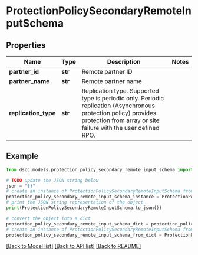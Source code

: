 # ProtectionPolicySecondaryRemoteInputSchema


## Properties

Name | Type | Description | Notes
------------ | ------------- | ------------- | -------------
**partner_id** | **str** | Remote partner ID | 
**partner_name** | **str** | Remote partner name | 
**replication_type** | **str** | Replication type. Supported type is periodic only. Periodic replication (Asynchronous protection policy) provides protection from array or site failure with the user defined RPO. | 

## Example

```python
from dscc.models.protection_policy_secondary_remote_input_schema import ProtectionPolicySecondaryRemoteInputSchema

# TODO update the JSON string below
json = "{}"
# create an instance of ProtectionPolicySecondaryRemoteInputSchema from a JSON string
protection_policy_secondary_remote_input_schema_instance = ProtectionPolicySecondaryRemoteInputSchema.from_json(json)
# print the JSON string representation of the object
print(ProtectionPolicySecondaryRemoteInputSchema.to_json())

# convert the object into a dict
protection_policy_secondary_remote_input_schema_dict = protection_policy_secondary_remote_input_schema_instance.to_dict()
# create an instance of ProtectionPolicySecondaryRemoteInputSchema from a dict
protection_policy_secondary_remote_input_schema_from_dict = ProtectionPolicySecondaryRemoteInputSchema.from_dict(protection_policy_secondary_remote_input_schema_dict)
```
[[Back to Model list]](../README.md#documentation-for-models) [[Back to API list]](../README.md#documentation-for-api-endpoints) [[Back to README]](../README.md)


